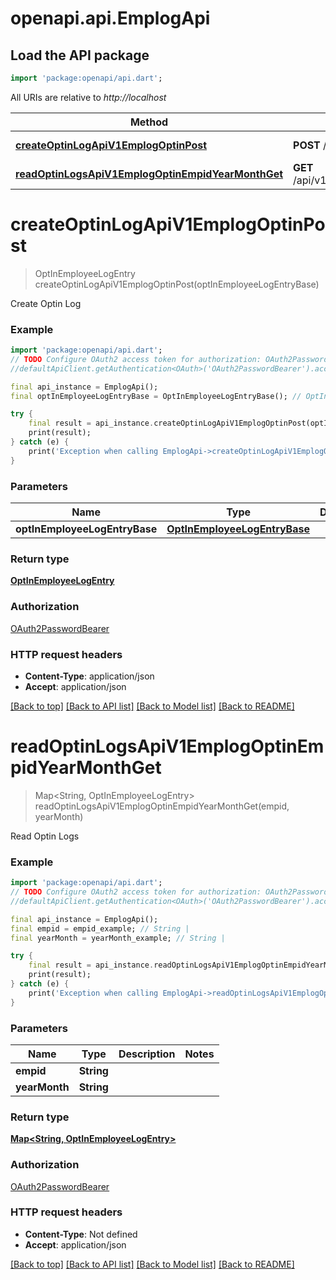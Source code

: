 # openapi.api.EmplogApi

## Load the API package
```dart
import 'package:openapi/api.dart';
```

All URIs are relative to *http://localhost*

Method | HTTP request | Description
------------- | ------------- | -------------
[**createOptinLogApiV1EmplogOptinPost**](EmplogApi.md#createoptinlogapiv1emplogoptinpost) | **POST** /api/v1/emplog/optin | Create Optin Log
[**readOptinLogsApiV1EmplogOptinEmpidYearMonthGet**](EmplogApi.md#readoptinlogsapiv1emplogoptinempidyearmonthget) | **GET** /api/v1/emplog/optin/{empid}/{yearMonth} | Read Optin Logs


# **createOptinLogApiV1EmplogOptinPost**
> OptInEmployeeLogEntry createOptinLogApiV1EmplogOptinPost(optInEmployeeLogEntryBase)

Create Optin Log

### Example
```dart
import 'package:openapi/api.dart';
// TODO Configure OAuth2 access token for authorization: OAuth2PasswordBearer
//defaultApiClient.getAuthentication<OAuth>('OAuth2PasswordBearer').accessToken = 'YOUR_ACCESS_TOKEN';

final api_instance = EmplogApi();
final optInEmployeeLogEntryBase = OptInEmployeeLogEntryBase(); // OptInEmployeeLogEntryBase | 

try {
    final result = api_instance.createOptinLogApiV1EmplogOptinPost(optInEmployeeLogEntryBase);
    print(result);
} catch (e) {
    print('Exception when calling EmplogApi->createOptinLogApiV1EmplogOptinPost: $e\n');
}
```

### Parameters

Name | Type | Description  | Notes
------------- | ------------- | ------------- | -------------
 **optInEmployeeLogEntryBase** | [**OptInEmployeeLogEntryBase**](OptInEmployeeLogEntryBase.md)|  | 

### Return type

[**OptInEmployeeLogEntry**](OptInEmployeeLogEntry.md)

### Authorization

[OAuth2PasswordBearer](../README.md#OAuth2PasswordBearer)

### HTTP request headers

 - **Content-Type**: application/json
 - **Accept**: application/json

[[Back to top]](#) [[Back to API list]](../README.md#documentation-for-api-endpoints) [[Back to Model list]](../README.md#documentation-for-models) [[Back to README]](../README.md)

# **readOptinLogsApiV1EmplogOptinEmpidYearMonthGet**
> Map<String, OptInEmployeeLogEntry> readOptinLogsApiV1EmplogOptinEmpidYearMonthGet(empid, yearMonth)

Read Optin Logs

### Example
```dart
import 'package:openapi/api.dart';
// TODO Configure OAuth2 access token for authorization: OAuth2PasswordBearer
//defaultApiClient.getAuthentication<OAuth>('OAuth2PasswordBearer').accessToken = 'YOUR_ACCESS_TOKEN';

final api_instance = EmplogApi();
final empid = empid_example; // String | 
final yearMonth = yearMonth_example; // String | 

try {
    final result = api_instance.readOptinLogsApiV1EmplogOptinEmpidYearMonthGet(empid, yearMonth);
    print(result);
} catch (e) {
    print('Exception when calling EmplogApi->readOptinLogsApiV1EmplogOptinEmpidYearMonthGet: $e\n');
}
```

### Parameters

Name | Type | Description  | Notes
------------- | ------------- | ------------- | -------------
 **empid** | **String**|  | 
 **yearMonth** | **String**|  | 

### Return type

[**Map<String, OptInEmployeeLogEntry>**](OptInEmployeeLogEntry.md)

### Authorization

[OAuth2PasswordBearer](../README.md#OAuth2PasswordBearer)

### HTTP request headers

 - **Content-Type**: Not defined
 - **Accept**: application/json

[[Back to top]](#) [[Back to API list]](../README.md#documentation-for-api-endpoints) [[Back to Model list]](../README.md#documentation-for-models) [[Back to README]](../README.md)

